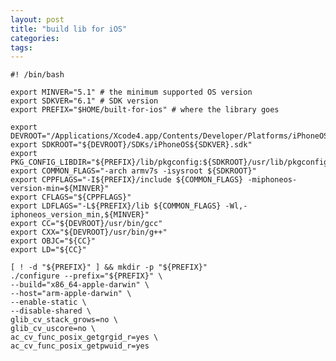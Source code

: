 ```yaml
---
layout: post
title: "build lib for iOS"
categories:
tags:
---
```


	#! /bin/bash
	
	export MINVER="5.1" # the minimum supported OS version
	export SDKVER="6.1" # SDK version
	export PREFIX="$HOME/built-for-ios" # where the library goes
	
	export DEVROOT="/Applications/Xcode4.app/Contents/Developer/Platforms/iPhoneOS.platform/Developer"
	export SDKROOT="${DEVROOT}/SDKs/iPhoneOS${SDKVER}.sdk"
	export PKG_CONFIG_LIBDIR="${PREFIX}/lib/pkgconfig:${SDKROOT}/usr/lib/pkgconfig"
	export COMMON_FLAGS="-arch armv7s -isysroot ${SDKROOT}"
	export CPPFLAGS="-I${PREFIX}/include ${COMMON_FLAGS} -miphoneos-version-min=${MINVER}"
	export CFLAGS="${CPPFLAGS}"
	export LDFLAGS="-L${PREFIX}/lib ${COMMON_FLAGS} -Wl,-iphoneos_version_min,${MINVER}"
	export CC="${DEVROOT}/usr/bin/gcc"
	export CXX="${DEVROOT}/usr/bin/g++"
	export OBJC="${CC}"
	export LD="${CC}"
	
	[ ! -d "${PREFIX}" ] && mkdir -p "${PREFIX}"
	./configure --prefix="${PREFIX}" \
	--build="x86_64-apple-darwin" \
	--host="arm-apple-darwin" \
	--enable-static \
	--disable-shared \
	glib_cv_stack_grows=no \
	glib_cv_uscore=no \
	ac_cv_func_posix_getgrgid_r=yes \
	ac_cv_func_posix_getpwuid_r=yes
	
